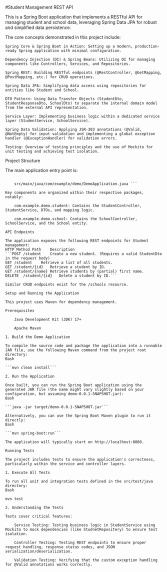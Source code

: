 #Student Management REST API 

This is a Spring Boot application that implements a RESTful API for managing student and school data, leveraging Spring Data JPA for robust and simplified data persistence.

The core concepts demonstrated in this project include:

    Spring Core & Spring Boot in Action: Setting up a modern, production-ready Spring application with minimal configuration.

    Dependency Injection (DI) & Spring Beans: Utilizing DI for managing components like Controllers, Services, and Repositories.

    Spring REST: Building RESTful endpoints (@RestController, @GetMapping, @PostMapping, etc.) for CRUD operations.

    Spring Data JPA: Simplifying data access using repositories for entities like Student and School.

    DTO Pattern: Using Data Transfer Objects (StudentDto, StudentResponseDto, SchoolDto) to separate the internal domain model from the external API representation.

    Service Layer: Implementing business logic within a dedicated service layer (StudentService, SchoolService).

    Spring Data Validation: Applying JSR-303 annotations (@Valid, @NotEmpty) for input validation and implementing a global exception handler (@ExceptionHandler) for validation errors.

    Testing: Overview of testing principles and the use of Mockito for unit testing and achieving test isolation.

Project Structure

The main application entry point is:
```

    src/main/java/com/example/demo/DemoApplication.java ```

Key components are organized within their respective packages, notably:

    com.example.demo.student: Contains the StudentController, StudentService, DTOs, and mapping logic.

    com.example.demo.school: Contains the SchoolController, SchoolService, and the School entity.

API Endpoints

The application exposes the following REST endpoints for Student management:
HTTP Method	Path	Description
```POST	/student	Create a new student. (Requires a valid StudentDto in the request body)
GET	/student	Retrieve a list of all students.
GET	/student/{id}	Retrieve a student by ID.
GET	/student/{name}	Retrieve students by (partial) first name.
DELETE	/student/{id}	Delete a student by ID.```

Similar CRUD endpoints exist for the /schools resource.

Setup and Running the Application

This project uses Maven for dependency management.

Prerequisites

    Java Development Kit (JDK) 17+

    Apache Maven

1. Build the Demo Application

To compile the source code and package the application into a runnable JAR file, use the following Maven command from the project root directory:
Bash

```mvn clean install```

2. Run the Application

Once built, you can run the Spring Boot application using the generated JAR file (the name might vary slightly based on your configuration, but assuming demo-0.0.1-SNAPSHOT.jar):
Bash

```java -jar target/demo-0.0.1-SNAPSHOT.jar```

Alternatively, you can use the Spring Boot Maven plugin to run it directly:
Bash

```mvn spring-boot:run```

The application will typically start on http://localhost:8080.

Running Tests

The project includes tests to ensure the application's correctness, particularly within the service and controller layers.

1. Execute All Tests

To run all unit and integration tests defined in the src/test/java directory:
Bash

mvn test

2. Understanding the Tests

Tests cover critical features:

    Service Testing: Testing business logic in StudentService using Mockito to mock dependencies (like StudnetRepositery) to ensure test isolation.

    Controller Testing: Testing REST endpoints to ensure proper request handling, response status codes, and JSON serialization/deserialization.

    Validation Testing: Verifying that the custom exception handling for @Valid annotations works correctly.
